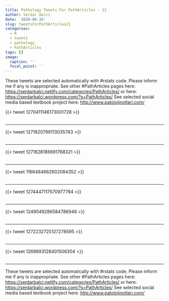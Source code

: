 ```yaml
---
title: Pathology Tweets For PathArticles - 21
author: Serdar Balci
date: '2020-06-26'
slug: tweetsForPathArticles21
categories:
  - R
  - tweets
  - pathology
  - PathArticles
tags: []
image:
  caption: ''
  focal_point: ''
---
```



These tweets are selected automatically with #rstats code. Please inform me if any is inappropriate.
See other #PathArticles pages here: https://serdarbalci.netlify.com/categories/PathArticles/  or here: https://serdarbalci.wordpress.com/?s=PathArticles/ 
See selected social media based textbook project here: http://www.patolojinotlari.com/

{{< tweet 1270411146173001728 >}}
<br>
<br>
<hr>
{{< tweet 1271820799113035783 >}}
<br>
<br>
<hr>
{{< tweet 1271828186691768321 >}}
<br>
<br>
<hr>
{{< tweet 1166484662602084352 >}}
<br>
<br>
<hr>
{{< tweet 1274447117570977794 >}}
<br>
<br>
<hr>
{{< tweet 1249049286584786946 >}}
<br>
<br>
<hr>
{{< tweet 1272232725127278595 >}}
<br>
<br>
<hr>
{{< tweet 1269893128401506304 >}}
<br>
<br>
<hr>


These tweets are selected automatically with #rstats code. Please inform me if any is inappropriate.
See other #PathArticles pages here: https://serdarbalci.netlify.com/categories/PathArticles/  or here: https://serdarbalci.wordpress.com/?s=PathArticles/ 
See selected social media based textbook project here: http://www.patolojinotlari.com/
